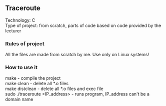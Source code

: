 ## Traceroute
Technology: C\
Type of project: from scratch, parts of code based on code provided by the lecturer

### Rules of project
All the files are made from scratch by me. Use only on Linux systems!

### How to use it
make - compile the project\
make clean - delete all *.o files\
make distclean - delete all *.o files and exec file\
sudo ./traceroute <IP_address> - runs program, IP_address can't be a domain name
